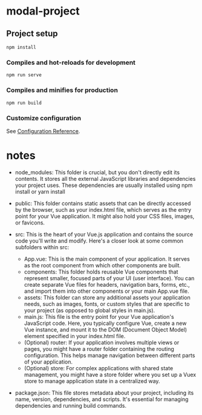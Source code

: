 # modal-project

## Project setup
```
npm install
```

### Compiles and hot-reloads for development
```
npm run serve
```

### Compiles and minifies for production
```
npm run build
```

### Customize configuration
See [Configuration Reference](https://cli.vuejs.org/config/).

# notes
* node_modules: This folder is crucial, but you don't directly edit its contents. It stores all the external JavaScript libraries and dependencies your project uses. These dependencies are usually installed using npm install or yarn install

* public: This folder contains static assets that can be directly accessed by the browser, such as your index.html file, which serves as the entry point for your Vue application. It might also hold your CSS files, images, or favicons.

* src: This is the heart of your Vue.js application and contains the source code you'll write and modify. Here's a closer look at some common subfolders within src:
    * App.vue: This is the main component of your application. It serves as the root component from which other components are built.
    * components: This folder holds reusable Vue components that represent smaller, focused parts of your UI (user interface). You can create separate Vue files for headers, navigation bars, forms, etc., and import them into other components or your main App.vue file.
    * assets: This folder can store any additional assets your application needs, such as images, fonts, or custom styles that are specific to your project (as opposed to global styles in main.js).
    * main.js: This file is the entry point for your Vue application's JavaScript code. Here, you typically configure Vue, create a new Vue instance, and mount it to the DOM (Document Object Model) element specified in your index.html file.
    * (Optional) router: If your application involves multiple views or pages, you might have a router folder containing the routing configuration. This helps manage navigation between different parts of your application.
    * (Optional) store: For complex applications with shared state management, you might have a store folder where you set up a Vuex store to manage application state in a centralized way.
* package.json: This file stores metadata about your project, including its name, version, dependencies, and scripts. It's essential for managing dependencies and running build commands.

